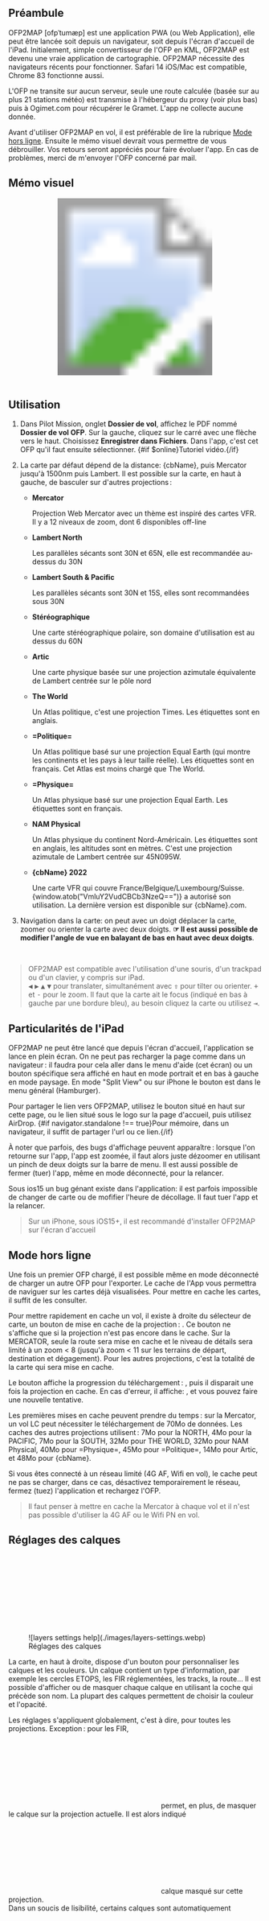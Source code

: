 <script>
    import Link from '../components/Link.svelte';
    import CircleProgress from '../components/CircleProgress.svelte';
    import EmbeddedVideo from '../components/EmbeddedVideo.svelte';
    import Speak from '../components/Speak.svelte';
    import {ofp, online} from '../stores.js';
    import plugins from "../plugins.json";
    $: ogimetURL = ($ofp) ? $ofp.ogimetData.url: 'http://www.ogimet.com';
    const cbName = window.atob("Q2FydGFCb3NzeQ==");
</script>

<section id="/help">

## Préambule

OFP2MAP <Speak value="oefpé`toumape">[ofpˈtumæp]</Speak> est une application PWA (ou Web Application), elle peut être lancée soit depuis un navigateur, soit depuis l'écran d'accueil de l'iPad. Initialement, simple convertisseur de l'OFP en KML, OFP2MAP est devenu une vraie application de cartographie. OFP2MAP nécessite des navigateurs récents pour fonctionner. Safari 14 iOS/Mac est compatible, Chrome 83 fonctionne aussi.

L'OFP ne transite sur aucun serveur, seule une route calculée (basée sur au plus 21 stations météo) est transmise à l'hébergeur du proxy (voir plus bas) puis à Ogimet.com pour récupérer le Gramet. L'app ne collecte aucune donnée.

Avant d'utiliser OFP2MAP en vol, il est préférable de lire la rubrique [Mode hors ligne](#/help_offline). Ensuite le mémo visuel devrait vous permettre de vous débrouiller. Vos retours seront appréciés pour faire évoluer l'app. En cas de problèmes, merci de m'envoyer l'OFP concerné par mail.

</section>

<section id="/help_memovisuel">

## Mémo visuel

<svg viewBox="0 0 1194 834" style="width: 100%; height: auto; display: block">

  <image xlink:href="./images/map-help.webp" x="0" y="0" height="100%" width="100%"/>

  <a xlink:href="#/help_utilisation">
    <title>Choix projection</title>
    <rect x="7" y="64" width="147" height="137" fill="transparent"/>
  </a>
  <a xlink:href="#/help_offline">
    <title>Mode hors ligne</title>
    <rect x="162" y="74" width="151" height="162" fill="transparent"/>
  </a>
  <a xlink:href="#/help_ephemerides">
    <title>Éphémérides du vol</title>
    <polygon points="369,108,368,180,545,175,547,109,639,69,692,69,693,26,632,27,621,59,529,105" fill="transparent"/>
  </a>
  <a xlink:href="#/help_gramet">
    <title>GRAMET</title>
    <polygon points="576,142,575,252,753,250,753,142,702,142,739,64,791,64,792,26,720,25,725,62,685,142" fill="transparent"/>
  </a>
  <a xlink:href="#/help_position">
    <title>Position Estimée</title>
    <polygon points="820,25,821,137,790,136,791,240,874,247,879,146,938,142,926,90,898,88,903,26" fill="transparent"/>
  </a>
  <a xlink:href="#/help_gramet">
    <title>GRAMET</title>
    <polygon points="737,391,738,430,852,425,850,388" fill="transparent"/>
  </a>
  <a xlink:href="#/help_etops">
    <title>ETOPS</title>
    <polygon points="916,201,922,334,1021,310,1009,205,962,197,951,20,932,18,937,67,946,79,949,201" fill="transparent"/>
  </a>
  <a xlink:href="#/help_etops">
    <title>ETOPS</title>
    <rect x="559" y="568" width="215" height="104" fill="transparent"/>
  </a>
  <a xlink:href="#/help_export">
    <title>Export</title>
    <rect x="163" y="35" width="64" height="25" fill="transparent"/>
  </a>
  <a xlink:href="#/help_plugins">
    <title>Plugins</title>
    <polygon points="1023,26,1076,26,1076,66,1089,94,1084,127,967,125,964,95,1017,95" fill="transparent"/>
  </a>
  <a xlink:href="#/help_reglages_des_calques">
    <title>Réglages des calques</title>
    <rect x="1152" y="76" width="39" height="33" fill="transparent"/>
  </a>
  <a xlink:href="#/help_reglages_des_calques">
    <title>Réglages des calques</title>
    <rect x="1048" y="200" width="90" height="45" fill="transparent"/>
  </a>
  <a xlink:href="#/help_position">
    <title>Position GPS</title>
    <rect x="1068" y="293" width="112" height="89" fill="transparent"/>
  </a>
  <a xlink:href="#/help_position">
    <title>Position GPS</title>
    <rect x="1155" y="117" width="31" height="30" fill="transparent"/>
  </a>
  <a xlink:href="#/help_reglages_des_calques">
    <title>Style terrains</title>
    <rect x="88" y="541" width="144" height="97" fill="transparent"/>
  </a>
  <a xlink:href="#/help_updates">
    <title>Cycle AIRAC</title>
    <rect x="1108" y="721" width="82" height="58" fill="transparent"/>
  </a>
</svg>

</section>
<br/>
<section id="/help_utilisation">

## Utilisation

1. Dans Pilot Mission, onglet **Dossier de vol**, affichez le PDF nommé **Dossier de vol OFP**. Sur la gauche, cliquez sur le carré avec une flèche vers le haut. Choisissez **Enregistrer dans Fichiers**. Dans l'app, c'est cet OFP qu'il faut ensuite sélectionner. {#if $online}<Link href="https://p169.p3.n0.cdn.getcloudapp.com/items/yAu14Y4x/23c3a918-e425-4d89-a53d-7f450449013b.mp4">Tutoriel&nbsp;vidéo</Link>.{/if}

2. La carte par défaut dépend de la distance: {cbName}, puis Mercator jusqu'à 1500nm puis Lambert. Il est possible sur la carte, en haut à gauche, de basculer sur d'autres projections&#8239;:
    - **Mercator**

        Projection Web Mercator avec un thème est inspiré des cartes VFR. Il y a 12 niveaux de zoom, dont 6 disponibles off-line

    - **Lambert North**

        Les parallèles sécants sont 30N et 65N, elle est recommandée au-dessus du 30N

    - **Lambert South & Pacific**

        Les parallèles sécants sont 30N et 15S, elles sont recommandées sous 30N

    - **Stéréographique**

        Une carte stéréographique polaire, son domaine d'utilisation est au dessus du 60N

    - **Artic**

        Une carte physique basée sur une projection azimutale équivalente de Lambert centrée sur le pôle nord

    - **The World**

        Un Atlas politique, c'est une projection Times. Les étiquettes sont en anglais.

    - **=Politique=**

        Un Atlas politique basé sur une projection Equal Earth (qui montre les continents et les pays à leur taille réelle). Les étiquettes sont en français. Cet Atlas est moins chargé que The World.

    - **=Physique=**

        Un Atlas physique basé sur une projection Equal Earth. Les étiquettes sont en français.

    - **NAM Physical**

        Un Atlas physique du continent Nord-Américain. Les étiquettes sont en anglais, les altitudes sont en mètres. C'est une projection azimutale de Lambert centrée sur 45N095W.

    - **{cbName} 2022**

        Une carte VFR qui couvre France/Belgique/Luxembourg/Suisse. {window.atob("VmluY2VudCBCb3NzeQ==")} a autorisé son utilisation. La dernière version est disponible sur <Link href="{`https://www.${cbName.toLowerCase()}.com`}">{cbName}.com</Link>.


3. Navigation dans la carte: on peut avec un doigt déplacer la carte, zoomer ou orienter la carte avec deux doigts.
__<span class="big">☞</span> Il est aussi possible de modifier l'angle de vue en balayant de bas en haut avec deux doigts__.

<br>

> OFP2MAP est compatible avec l'utilisation d'une souris, d'un trackpad ou d'un clavier, y compris sur iPad.<br/>
> <kbd>◀︎</kbd> <kbd>▶︎</kbd> <kbd>▲</kbd> <kbd>▼</kbd> pour translater, simultanément avec <kbd>**⇧**</kbd> pour tilter ou orienter. <kbd>+</kbd> et <kbd>-</kbd> pour le zoom. Il faut que la carte ait le focus (indiqué en bas à gauche par une bordure bleu), au besoin cliquez la carte ou utilisez <kbd>⇥</kbd>.

</section>
<section id="/help_ipad">

## Particularités de l'iPad

OFP2MAP ne peut être lancé que depuis l'écran d'accueil, l'application se lance en plein écran. On ne peut pas recharger la page comme dans un navigateur&#8239;: il faudra pour cela aller dans le menu d'aide (cet écran) ou un bouton spécifique sera affiché en haut en mode portrait et en bas à gauche en mode paysage. En mode "Split View" ou sur iPhone le bouton est dans le menu général (Hamburger).

Pour partager le lien vers OFP2MAP, utilisez le bouton situé en haut sur cette page, ou le lien situé sous le logo sur la page d'accueil, puis utilisez AirDrop. {#if navigator.standalone !== true}Pour mémoire, dans un navigateur, il suffit de partager l'url ou <Link href="http://flyingeek.github.io/lido-online/index.html">ce lien</Link>.{/if}

À noter que parfois, des bugs d'affichage peuvent apparaître&#8239;:  lorsque l'on retourne sur l'app, l'app est zoomée, il faut alors juste dézoomer en utilisant un pinch de deux doigts sur la barre de menu. Il est aussi possible de fermer (tuer) l'app,  même en mode déconnecté, pour la relancer.

Sous ios15 un <Link href="https://bugs.webkit.org/show_bug.cgi?id=238318">bug génant</Link> existe dans l'application: il est parfois impossible de changer de carte ou de mofifier l'heure de décollage. Il faut tuer l'app et la relancer.

> Sur un iPhone, sous iOS15+, il est recommandé d'installer OFP2MAP sur l'écran d'accueil

</section>
<section id="/help_offline">

## Mode hors ligne <span class="cacheButton"><CircleProgress value=0/></span>

Une fois un premier OFP chargé, il est possible même en mode déconnecté de charger un autre OFP pour l'exporter. Le cache de l'App vous permettra de naviguer sur les cartes déjà visualisées. Pour mettre en cache les cartes, il suffit de les consulter.

Pour mettre rapidement en cache un vol, il existe à droite du sélecteur de carte, un bouton de mise en cache de la projection&#8239;: <span class="cacheButton"><CircleProgress value=0/></span>. Ce bouton ne s'affiche que si la projection n'est pas encore dans le cache. Sur la MERCATOR, seule la route sera mise en cache et le niveau de détails sera limité à un zoom < 8 (jusqu'à zoom < 11 sur les terrains de départ, destination et dégagement). Pour les autres projections, c'est la totalité de la carte qui sera mise en cache.

Le bouton affiche la progression du téléchargement&#8239;: <span class="cacheButton cacheProgress"><CircleProgress value=33/></span>, puis il disparait une fois la projection en cache. En cas d'erreur, il affiche: <span class="cacheButton cacheError"><CircleProgress value=0/></span>, et vous pouvez faire une nouvelle tentative.

Les premières mises en cache peuvent prendre du temps&#8239;: sur la Mercator, un vol LC peut nécessiter le téléchargement de 70Mo de données. Les caches des autres projections utilisent&#8239;: 7Mo pour la NORTH, 4Mo pour la PACIFIC, 7Mo pour la SOUTH, 32Mo pour THE WORLD, 32Mo pour NAM Physical, 40Mo pour =Physique=, 45Mo pour =Politique=, 14Mo pour Artic, et 48Mo pour {cbName}.

Si vous êtes connecté à un réseau limité (4G AF, Wifi en vol), le cache peut ne pas se charger, dans ce cas, désactivez temporairement le réseau, fermez (tuez) l'application et rechargez l'OFP.

> Il faut penser à mettre en cache la Mercator à chaque vol et il n'est pas possible d'utiliser la 4G AF ou le Wifi PN en vol.

</section>
<section id="/help_reglages_des_calques">

## Réglages des calques <svg><use xlink:href="#layers-symbol"></use></svg>

<figure class="right">![layers settings help](./images/layers-settings.webp)<figcaption>Réglages des calques</figcaption></figure>La carte, en haut à droite, dispose d'un bouton pour personnaliser les calques et les couleurs. Un calque contient un type d'information, par exemple les cercles ETOPS, les FIR réglementées, les tracks, la route...
Il est possible d'afficher ou de masquer chaque calque en utilisant la coche qui précède son nom. La plupart des calques permettent de choisir la couleur et l'opacité.

Les réglages s'appliquent globalement, c'est à dire, pour toutes les projections. Exception&#8239;: pour les FIR, <svg class="eye"><use xlink:href="#eye-symbol"></use></svg> permet, en plus, de masquer le calque sur la projection actuelle. Il est alors indiqué <svg class="eye"><use xlink:href="#eye-off-symbol"></use></svg> calque masqué sur cette projection.
<br/>
Dans un soucis de lisibilité, certains calques sont automatiquement désactivés, il est alors indiqué  <svg class="eye deactivated"><use xlink:href="#eye-off-symbol"></use></svg> ⚠️ calque désactivé sur cette projection.

Pour les aéroports (le type avion est déterminé dans l'OFP), il est possible de choisir entre 5 styles:

- **statuts** reprend les couleurs du statut telles que définies dans le Manex C.
- **vert/rouge** reprend le code couleur des Regional Planning Chart, il y ajoute le symbole <span style="color: #062DF8;">✚</span> pour les terrains de support médical, et, pour les distinguer des adéquats orange, les emergency orange sont représentés par une étoile.
- **bleu/vert/rouge** permet de distinguer les adéquats de support médical par la couleur de l'icône.
- **médical** n'affiche que les terrains de support médical
- **reco & eao** n'affiche que les terrains de reconnaissance de type B et C. Les types C sont indiqués par le symbole ©, les types B disposant d'un EAO par 🎥

> Le statut est aussi disponible en cliquant sur un terrain (popup).

Trois boutons permettent la sauvegarde, la restauration ou un retour aux valeurs par défaut. Le bouton RESTAURER permet, après avoir fait des modifications temporaires (non sauvegardées), de revenir rapidement aux réglages précédents.

> Pour vous entraîner, je vous recommande de modifier la couleur des terrains en vert/rouge sur LC ou bleu/vert/rouge sur MC, et de sauvegarder votre choix.

**Mode FOCUS&#8239;**

C'est un mode pensé pour basculer rapidement sur d'autres réglages pour un usage ponctuel. Par défaut le mode FOCUS n'affiche que la route. Il s'active en cliquant sur FOCUS dans le champ ROUTE. Pour quitter ce mode, réaffichez les réglages et cliquez à nouveau sur le bouton.

Le mode FOCUS est personnalisable&#8239;: Après avoir activé le mode MODE FOCUS, réaffichez les réglages et modifiez les à votre convenance. Lorsque vous quitterez le mode FOCUS, ce jeu de réglages sera sauvegardé séparément et il sera rechargé à la prochaine activation.

Si nécessaire, un bouton permet de revenir aux valeurs par défaut.

> Idées pour utiliser ce mode&#8239;: changer la couleur de la route pour The World; avoir un jeu de réglages pour la présentation aux pax; ...

</section>
<section id="/help_gramet">

## GRAMET

Le GRAMET est un météogramme représentant le temps et l'espace. Il indique, en tout point de la route, et à l'heure de passage estimée, une coupe verticale de la météo prévue.
Le GRAMET est réalisé par <Link href="{ogimetURL}">ogimet.com</Link> à partir d'une route calculée. Il est possible d'afficher le GRAMET et sa route sur la carte. La route est particulièrement utile lors des vols océaniques car il n'y a aucune station en mer.
Pour construire la route du GRAMET, on utilise non pas les waypoints, mais au plus 21 stations météo (WMO). Il y a au total 13000 WMO dans le monde. Le GRAMET débute toujours à l'heure hh:00. Pour un decollage à 19h30, il débutera à 19h, pour un décollage à 19h31, il débutera à 20h. Pour les OFP anciens, c'est l'heure actuelle qui est envoyée. En mode déconnecté, OFP2MAP utilise la version du GRAMET qu'il a mis en cache pendant 48h. Après l'heure de décollage initialement prévue, vous pouvez forcer une mise à jour, soit en rechargeant l'ofp, soit en changeant brièvement de page.

Pour afficher le Gramet, cliquez sur sa miniature dans la barre de menu. Pour afficher la route, direction le réglage des calques de la carte. Par défaut elle est affichée en bleu. En fonction de l'heure de décollage (modifiable), le Gramet et sa miniature affichent la position avion. Avant l'horaire prévu de décollage, un bouton play <span class="btn-simulator-play" style="font-size: 24px; line-height:24px; --stroke-width: 2px"></span> permet de lancer une animation.

Pour mieux comprendre le GRAMET, je vous conseille son <Link href="http://www.ogimet.com/guia_gramet.phtml.en">Guide d'interprétation</Link>.

> Le site ogimet est indisponible lorsqu'il met à jour ses données, cela intervient le plus souvent entre minuit et 6h (heure française), il renvoie alors une erreur "503 no grib data". Par ailleurs, ogimet est saturé  dans la tranche 18h30-20h00, et cela peut entraîner des erreurs s'il met plus de 30 secondes à répondre. Cliquer sur <svg style="stroke: red; transform: rotate(180deg); height: 20px; width: 20px;"><use xlink:href="#info-symbol"></use></svg> vous affichera des consignes.

</section>
<section id="/help_position">

## Position avion <svg style="transform: scale(1.4,1.4); margin-left:5px;"><use xlink:href="#takeoff-symbol"></use></svg><svg style="transform: scale(1.4,1.4); margin-left:8px;"><use xlink:href="#geolocate-symbol"></use></svg>

L'avion dans la barre de menu <svg><use xlink:href="#takeoff-symbol"></use></svg> permet d'afficher ou de masquer la position estimée <svg style="color: var(--plane-color)"><use xlink:href="#location-symbol"></use></svg> sur la route en prenant en compte les estimées de l'OFP. En cas d'erreur lors de reconnaissance des waypoints, la position sera basée sur un simple ratio horaire, merci de me transmettre l'OFP dans ce cas (ce sera signalé par un avion rouge dans la barre de menu et par l'absence des éphémérides). L'heure de décollage est modifiable et permet d'ajuster la position estimée à la minute près.

La position estimée est affichée en permanence sur le GRAMET, la miniature du GRAMET et les timelines des éphémérides. Pour un OFP ancien, la position estimée sera toujours la destination.

OFP2MAP peut aussi utiliser un GPS. En cliquant sur <svg><use xlink:href="#geolocate-symbol"></use></svg>, la position GPS <svg style="color: #1da1f2"><use xlink:href="#location-symbol"></svg> sera affichée sur la carte. Si la localisation GPS semble ne pas fonctionner (au sol ou en vol avec un gps externe), vérifiez que vous n'avez pas désactivé la localisation dans iPad / Réglages / Confidentialité / Service de localisation / Sites Safari. Vous devez choisir «Lorsque l'app est active» ou «Demander la prochaine fois». Le Bouton <svg><use xlink:href="#geolocate-symbol"></use></svg> a trois positions: OFF, ON centré, ON non centré. Si, dans la position ON centré, vous déplacez la carte, il passe en ON non centré. L'appui suivant le repassera en ON centré. Un dernier appui le mettra sur OFF.

> C'est toujours la position estimée qui est utilisée pour les éphémérides

</section>
<section id="/help_etops">

## ETOPS

La capacité ETOPS est determinée depuis l'OFP et les cercles sont tracés. Un drapeau <span style="background-color: var(--bs-warning); padding: 0 3px; font-size: 9px;">ETOPS</span> apparait dans le pavé d'information de l'OFP si le carburant est limitatif (20mn, soit environ 2T de marge sur 777). La marge minimum de carburant ETOPS est affiché si vous cliquez sur le pavé d'information. Pour avoir plus d'informations, consultez Pilot&#xA0;Mission/FlightLog/ETOPS.

Les appuis ETOPS sont affichés avec l'icône <span class="big" style="color: #FC2403FF;">▲</span> (dans la couleur des cercles ETOPS). Les adéquats d'entrée et de sortie ETOPS avec le symbole <span class="big" style="color: #095;">▲</span> (dans la couleur des adéquats du style utilisé). La couleur des cercles des points d'entrée et de sortie est celle de la route.

> Il faut cliquer sur l’icône d’un appui ETOPS pour connaître son statut et son niveau sûreté

</section>
<section id="/help_ephemerides">

## Éphémérides ☀️🌘🔭

<figure class="right">![éphémerides exemple](./images/ephemerides.webp)<figcaption>Exemple avec aurore boréale prévue</figcaption></figure>

Les éphémérides du vol utilisent uniquement la position estimée (réglée par l'heure de décollage). Un clic sur le widget révèle les éphémérides avec 2 timelines. La première synthétise le jour et la nuit le long du vol ainsi que les zones favorables à l'observation des aurores boréales. La seconde montre les prévisions de Kp. Le Kp permet de prédire les aurores boréales. Entre ces deux timelines, la Lune est un objet dynamique: l'angle des cornes va se modifier en fonction de la position estimée et cet angle est également calculé pour les levers et les couchers. Pour le soleil, l'aube nautique est indiquée, car ce n'est pas tout à fait la nuit: en vol l'horizon est partiellement discernable, et au sol on distingue encore le relief.

Le symbole du widget est dynamique:

- ☀️ si le soleil est visible pendant le vol
- 🌕🌖🌗🌘🌑🌒🌓🌔 si seule la lune est visible pendant le vol
- 🔭 si vous restez dans le noir
- un <span class="aurora">halo vert</span> se superpose si les conditions sont favorables à l'observation d'aurores boréales

__Précision des calculs&#8239;:__ si vous avez bien recalé la position estimée d'OFP2MAP sur la carte (en modifiant l'heure de décollage), la précision attendue est de ±2 min sous 72° de latitude et de 10 min au-delà. Pour la lune, on est plutôt sur une précision de ±5 min. Le calcul n'est valable que pour la croisière, reportez vous à EWAS pour un calcul précis au départ ou à destination.

__Correction d'altitude&#8239;:__ Si votre niveau de vol est différent de l'OFP, appliquez une correction de 15s/1000ft pour le soleil. Exemple: FL OFP 400, FL réel 360, il faut ajouter 1min pour le lever, et soustraire 1min pour le coucher.

<details>
    <summary tabindex="-1"><b>Cliquez ici</b> pour afficher un rappel sur la chronologie des événements astronomiques</summary>
    <p>Pour le soleil:</p>
    <table class="table">
        <thead><tr><th>Angle</th><th>▲ Soleil levant</th><th>▼ Soleil couchant</th></tr></thead>
        <tbody>
            <tr><td>-0.83°</td><td>↑ Lever du soleil (fin aube civile)</td><td>↓ Coucher du soleil (début crépuscule civil)</td></tr>
            <tr><td>-6°</td><td>↑ début aube civile (jour civil)</td><td>↓ fin du crépuscule civil (début nuit civile)</td></tr>
            <tr><td>-12°</td><td>↑ début aube nautique (jour nautique)</td><td>↓ fin du crépuscule nautique (début nuit nautique)</td></tr>
        </tbody>
    </table>
    <p>Et pour la lune:</p>
    <table class="table moon">
        <thead><tr><th>Jour</th><th>Nom</th><th>Hémisphère nord</th><th>Hémisphère sud</th></tr></thead>
        <tbody>
            <tr><td>1</td><td>Nouvelle lune</td><td>🌑</td><td>🌑</td></tr>
            <tr><td></td><td>Premier croissant</td><td>🌒</td><td>🌘</td></tr>
            <tr><td>7</td><td>Premier quartier</td><td>🌓</td><td>🌗</td></tr>
            <tr><td></td><td>Lune gibbeuse croissante</td><td>🌔</td><td>🌖</td></tr>
            <tr><td>14</td><td>Pleine lune</td><td>🌕</td><td>🌕</td></tr>
            <tr><td></td><td>Lune gibbeuse décroissante</td><td>🌖</td><td>🌔</td></tr>
            <tr><td>21</td><td>Dernier quartier</td><td>🌗</td><td>🌓</td></tr>
            <tr><td></td><td>Dernier croissant</td><td>🌘</td><td>🌒</td></tr>
        </tbody>
    </table>
</details>

> Les éphémérides utilisent uniquement la position estimée. Si l'avion est rouge, les éphémérides ne s'affichent pas et il faut m'envoyer l'OFP par mail.

</section>
<section id="/help_export">

## Export KML

La Page Export permet d'exporter la route et les tracks au format KML, elle dispose de ses propres réglages pour générer le KML. Pour l'export il est possible d'ajouter des repères. Les repères sont utiles pour afficher des informations textuelles dans MapsMe ou Avenza. Le bouton [COMME CARTE] permet de récupérer les couleurs choisies pour la carte.

Sur iPad, lors du téléchargement, l'export des fichiers KML affiche une page un peu particulière, utilisez le bouton <svg style="vertical-align: bottom;"><use xlink:href="#share-symbol" /></svg> pour choisir l'app qui recevra le fichier. Cliquez en haut à gauche sur OK pour revenir à OFP2MAP. Alternativement, vous pouvez utiliser , sur cette même page, [Options...] pour définir une app qui recevra les fichiers kml par défaut, puis utiliser Ouvrir dans «&#8239;nom de l'app&#8239;».

 Un raccourci peut être lancé depuis la page Export, il recevra les fichiers KML, la route Lido et le Gramet. Le nom du raccourci est modifiable, il faut que le raccourci soit installé avant de le lancer.

</section>
<section id="/help_ftl">

## FTL

Le calcul FTL est effectué uniquement à partir de la rotation CDB incluse dans l'OFP.

La Page FTL calcule les limitations de TSV en réalisation conformément au Manex. OFP2MAP ne peut calculer que les limitations standard ou avec repos en vol (MANEX 07.05.04.A ou 07.05.04.C). Pilot Mission sur la page Equipage vous donnera (parfois) les limitations satisfaisant le MANEX 07.05.04.A ou 07.05.04.B.

Pour rappel dans le cas 07.05.04B (TSV avec prolongation sans repos envol), la marge CDB ne doit s'appliquer qu'en faisant le calcul standard (07.05.04A). Autrement dit **le calcul en incluant les marges d'OFP2MAP est toujours juste** puisqu'à ce jour AF ne fait pas se service fractionné (07.05.04.D).

**Concernant les PNC**, la butée n'est pas calculée car c'est inutile: Au départ de Paris, il y a une butée horaire de départ (la marge CDB ne s'applique pas), et sur les vols retours, le TSV AF peut être dépassé sous réserve d'adaptation du service et/ou de repos additionnel (RADD). Enfin, le TSV FTL max des PNC est toujours (à rotation identique) le TSV FTL max des pilotes, seul le repos devant être pris à bord change. OFP2MAP vous indique le repos PNC mini pour le TSV max FTL. Il est à noter que les limitations PNC de Pilot Mission sont calculées en considérant un repos à bord d'une durée correspondante au repos mini PNC AF, ce qui est peu utile...

</section>
<section id="/help_plugins">

## Plugins 🧩

Bug: Sur un iPad en ios 17.2, il faut faire une rotation de l'écran pour voir le résultat d'un plugin. Pour cette raison les plugins de base sont à présent intégrés à OFP2MAP.

Il reste néanmoins possible de lancer un plugin depuis le pavé d'informations du vol dans la barre de menu, en choisissant Plugins dans le menu.

<details>
    <summary tabindex="-1"><b>Cliquez ici</b> pour afficher l'ancienne documentation sur les plugins</summary>
    <div>
Les plugins sont des raccourcis qui doivent être installés au préalable. Si vous avez supprimé l'application Raccourcis, installez là depuis l'App Store et redémarrez votre iPad. Pour installer un plugin,
cliquez sur le raccourci désiré, puis vous revenez sur OFP2MAP, cliquez sur 🧩 et faites défiler pour sélectionner le plugin. En cas d'alerte "raccourcis non fiables", consultez cette <Link href="https://www.youtube.com/watch?v=Y7QdgkLEMtI">vidéo</Link>.

<EmbeddedVideo tabindex="-1" src="https://p169.p3.n0.cdn.getcloudapp.com/items/yAu14LGP/55eed601-f463-4eee-8d47-87d290d3ceb2.mp4" title="Installation\nPLUGIN" forcePreview={false} figcaption="🎥 Installation d'un plugin (internet requis)"/>

__Liste des plugins&#8239;:__

{#each Object.entries(plugins) as [name, {url, description, version}]}
    - <Link href="{url}">{name} v{version}</Link> {description}
{/each}

OFP2MAP-ETOPS et OFP2MAP-FTL fonctionnent en mode offline. Les autres plugins nécessitent d'être connecté. Vous pouvez sauvegarder leurs résultats au format PDF en utilisant <svg style="vertical-align: bottom;"><use xlink:href="#share-symbol" /></svg>.

> Pour un accès plus rapide aux plugins, je recommande d'installer OFP2MAP-MENU. Il faut ensuite le remonter dans le menu contextuel qui s'affiche en cliquant 🧩.

<EmbeddedVideo tabindex="-1" src="https://p169.p3.n0.cdn.getcloudapp.com/items/KouJeA4l/42ec3a9e-a573-41cb-bd34-763da10c514c.mp4" title="Utilisation\nOFP2MAP-MENU" forcePreview={false} figcaption="🎥 plugin OFP2MAP-MENU (internet requis)"/>
</div>
</details>


</section>
<section id="/help_updates">

## Mise à jour

L'app détecte les mises à jour automatiquement, normalement vous n'avez rien à faire. Eventuellement un prompt peut
apparaitre vous demandant d'autoriser cette mise à jour. La version AIRAC et le type avion détecté dans l'OFP sont affichés en bas à droite de la carte dans le champ d'attribution.

Après une mise à jour, les dernières nouveautés d'OFP2MAP s'affichent. Le bouton CHANGELOG en haut de cette page permet de consulter l'historique, et vous pouvez aussi consulter la <Link href="https://github.com/flyingeek/lido-online/commits/master">liste des commits</Link> sur GitHub. Je poste les nouveautés importantes dans Yammer/Mapsme et Teams/MyConcorde.

</section>
<section id="/help_credits">

## Crédits 🙏

- Les données terrains/FIR sont fournies par Olivier Ravet forum Yammer/Mapsme
- <Link href="https://equal-earth.com/physical/">=Physique=</Link>, <Link href="http://equal-earth.com">=Politique=</Link> et <Link href="http://www.shadedrelief.com/north-america/">NAM Physical</Link> sont des cartes mises dans le domaine public par Tom Patterson.
- Artic est une carte de <Link href="https://maps.lib.utexas.edu/maps/polar.html">The Perry-Castañeda Library</Link>
- La dernière version de la carte {cbName} est disponible sur le site <Link href="{`https://www.${cbName.toLowerCase()}.com`}">{cbName}.com</Link>
- Les autres cartes sont de Jean-Baptiste Denizot (OPL 777) forum Yammer/QGIS & Avenza Maps
- Le GRAMET provient du site ogimet.com
- Le site est développé en javascript à l'aide du framework SVELTE, les principales librairies utilisées sont PDFJS (conversion pdf en texte), MapboxGL (moteur de carte), proj4js (transformation de cooordonnées), Workbox (service workers).
- La partie serveur (un simple proxy pour pouvoir récupérer l'image du GRAMET) est en python.
- Eric Delord CDB 777 est l'auteur. Le code source est disponible sur GitHub pour <Link href="https://github.com/flyingeek/lido-online">l'app</Link> et <Link href="https://github.com/flyingeek/ofp-gramet-aws">le proxy</Link>

Vous pouvez me contacter sur l’email AF (erdelord@…), sur le canal Team/MyConcorde, sur les forums Yammer mentionnés, ou sur mon compte Twitter @flyingeek.

L'hébergement des images est normalement fourni par alwaysdata.com (pack gratuit) mais en raison d'un blacklistage sur le réseau internet d'AF, les fonds de cartes sont à présent hébergés sur netlify. Le proxy gramet est lui dorénavant hébergé sur aws. Le site est hébergé sur GitHub.

### Liens

- <Link href="https://flyingeek.github.io/flytax/" rel="noopener"><span class="flytax">Fly<span>Tax</span></span></Link> une aide aux calculs des frais professionnels (même auteur).
- <Link href="https://apps.apple.com/app/id364904503">The World HD</Link> un très bon atlas offline pour l'iPad (prix 3$).

</section>
